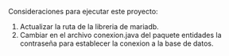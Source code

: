 Consideraciones para ejecutar este proyecto:

1. Actualizar la ruta de la libreria de mariadb. 
2. Cambiar en el archivo conexion.java del paquete entidades la contraseña para establecer la conexion a la base de datos. 